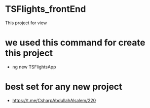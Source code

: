# TSFlights_frontEnd
This project for view 

# we used this command for create this project
- ng new TSFlightsApp 

# best set for any new project
- https://t.me/CsharpAbdullahAlsalem/220


